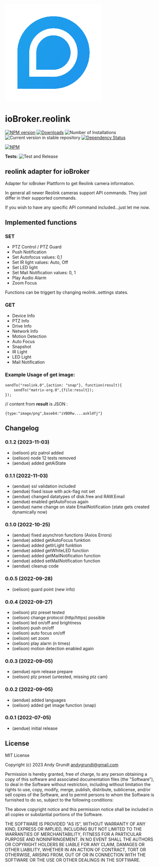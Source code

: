 ![Logo](admin/reolink_logo.png)
# ioBroker.reolink

[![NPM version](https://img.shields.io/npm/v/iobroker.reolink.svg)](https://www.npmjs.com/package/iobroker.reolink)
[![Downloads](https://img.shields.io/npm/dm/iobroker.reolink.svg)](https://www.npmjs.com/package/iobroker.reolink)
![Number of Installations](https://iobroker.live/badges/reolink-installed.svg)
![Current version in stable repository](https://iobroker.live/badges/reolink-stable.svg)
[![Dependency Status](https://img.shields.io/david/aendue/iobroker.reolink.svg)](https://david-dm.org/aendue/iobroker.reolink)

[![NPM](https://nodei.co/npm/iobroker.reolink.png?downloads=true)](https://nodei.co/npm/iobroker.reolink/)

**Tests:** ![Test and Release](https://github.com/aendue/ioBroker.reolink/workflows/Test%20and%20Release/badge.svg)

## reolink adapter for ioBroker

Adapter for ioBroker Plattform to get Reolink camera information.

In general all newer Reolink cameras support API commands. They just differ in their supported commands.

If you wish to have any specific API command included...just let me now.

## Implemented functions

### SET
 - PTZ Control / PTZ Guard
 - Push Notification
 - Set Autofocus
        values: 0,1
 - Set IR light
        values: Auto, Off
 - Set LED light
 - Set Mail Notification
        values: 0, 1
 - Play Audio Alarm
 - Zoom Focus

 Functions can be triggert by changing reolink.<Instanze>.settings states.

 ### GET

 - Device Info
 - PTZ Info
 - Drive Info
 - Network Info
 - Motion Detection
 - Auto Focus
 - Snapshot
 - IR Light
 - LED Light
 - Mail Notification
 
### Example Usage of get image:

```
sendTo("reolink.0",{action: "snap"}, function(result){
    sendTo("matrix-org.0",{file:result});
});
```
// content from **result** is JSON :
```
{type:"image/png",base64:"iVBORw....askldfj"}
```

## Changelog
<!--
    Placeholder for the next version (at the beginning of the line):
    ### **WORK IN PROGRESS**
-->
### 0.1.2 (2023-11-03)
* (oelison) ptz patrol added
* (oelison) node 12 tests removed
* (aendue) added getAiState

### 0.1.1 (2022-11-03)
* (aendue) ssl validation included
* (aendue) fixed issue with ack-flag not set
* (aendue) changed datatypes of disk.free and RAW.Email
* (aendue) enabled getAutoFocus again
* (aendue) name change on state EmailNotification (state gets created dynamically now)

### 0.1.0 (2022-10-25)
* (aendue) fixed asynchron functions (Axios Errors)
* (aendue) added getAutoFocus funktion
* (aendue) added getIrLight funktion
* (aendue) added getWhiteLED function
* (aendue) added getMailNotification function
* (aendue) added setMailNotification function
* (aendue) cleanup code

### 0.0.5 (2022-09-28)

* (oelison) guard point (new info)

### 0.0.4 (2022-09-27)

* (oelison) ptz preset tested
* (oelison) change protocol (http/https) possible
* (oelison) led on/off and brightness
* (oelison) push on/off
* (oelison) auto focus on/off
* (oelison) set zoom
* (oelison) play alarm (n times)
* (oelison) motion detection enabled again

### 0.0.3 (2022-09-05)

* (aendue) npm release prepare
* (oelison) ptz preset (untested, missing ptz cam)

### 0.0.2 (2022-09-05)

* (aendue) added languages
* (oelison) added get image function (snap)

### 0.0.1 (2022-07-05)

* (aendue) initial release

## License
MIT License

Copyright (c) 2023 Andy Grundt <andygrundt@gmail.com>

Permission is hereby granted, free of charge, to any person obtaining a copy
of this software and associated documentation files (the "Software"), to deal
in the Software without restriction, including without limitation the rights
to use, copy, modify, merge, publish, distribute, sublicense, and/or sell
copies of the Software, and to permit persons to whom the Software is
furnished to do so, subject to the following conditions:

The above copyright notice and this permission notice shall be included in all
copies or substantial portions of the Software.

THE SOFTWARE IS PROVIDED "AS IS", WITHOUT WARRANTY OF ANY KIND, EXPRESS OR
IMPLIED, INCLUDING BUT NOT LIMITED TO THE WARRANTIES OF MERCHANTABILITY,
FITNESS FOR A PARTICULAR PURPOSE AND NONINFRINGEMENT. IN NO EVENT SHALL THE
AUTHORS OR COPYRIGHT HOLDERS BE LIABLE FOR ANY CLAIM, DAMAGES OR OTHER
LIABILITY, WHETHER IN AN ACTION OF CONTRACT, TORT OR OTHERWISE, ARISING FROM,
OUT OF OR IN CONNECTION WITH THE SOFTWARE OR THE USE OR OTHER DEALINGS IN THE
SOFTWARE.